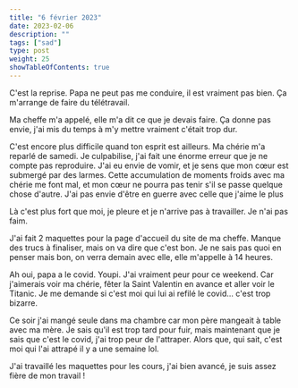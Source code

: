 ```yaml
---
title: "6 février 2023"
date: 2023-02-06
description: ""
tags: ["sad"]
type: post
weight: 25
showTableOfContents: true
---
```


C'est la reprise. Papa ne peut pas me conduire, il est vraiment pas bien. Ça m'arrange de faire du télétravail.

Ma cheffe m'a appelé, elle m'a dit ce que je devais faire. Ça donne pas envie, j'ai mis du temps à m'y mettre vraiment c'était trop dur.

C'est encore plus difficile quand ton esprit est ailleurs. Ma chérie m'a reparlé de samedi. Je culpabilise, j'ai fait une énorme erreur que je ne compte pas reproduire. J'ai eu envie de vomir, et je sens que mon cœur est submergé par des larmes. Cette accumulation de moments froids avec ma chérie me font mal, et mon cœur ne pourra pas tenir s'il se passe quelque chose d'autre. J'ai pas envie d'être en guerre avec celle que j'aime le plus

Là c'est plus fort que moi, je pleure et je n'arrive pas à travailler. Je n'ai pas faim.

J'ai fait 2 maquettes pour la page d'accueil du site de ma cheffe. Manque des trucs à finaliser, mais on va dire que c'est bon. Je ne sais pas quoi  en penser mais bon, on verra demain avec elle, elle m'appelle à 14 heures.

Ah oui, papa a le covid. Youpi. J'ai vraiment peur pour ce weekend. Car j'aimerais voir ma chérie, fêter la Saint Valentin en avance et aller voir le Titanic. Je me demande si c'est moi qui lui ai refilé le covid... c'est trop bizarre.

Ce soir j'ai mangé seule dans ma chambre car mon père mangeait à table avec ma mère. Je sais qu'il est trop tard pour fuir, mais maintenant que je sais que c'est le covid, j'ai trop peur de l'attraper. Alors que, qui sait, c'est moi qui l'ai attrapé il y a une semaine lol.

J'ai travaillé les maquettes pour les cours, j'ai bien avancé, je suis assez fière de mon travail !
